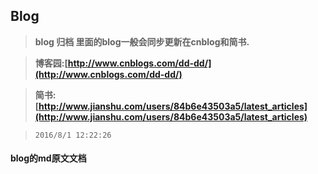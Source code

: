 ## Blog ##

> **blog 归档 里面的blog一般会同步更新在cnblog和简书.**

> **博客园:[http://www.cnblogs.com/dd-dd/](http://www.cnblogs.com/dd-dd/)**

> **简书:[http://www.jianshu.com/users/84b6e43503a5/latest_articles](http://www.jianshu.com/users/84b6e43503a5/latest_articles)**

> `2016/8/1 12:22:26 `

#### blog的md原文文档 ####
